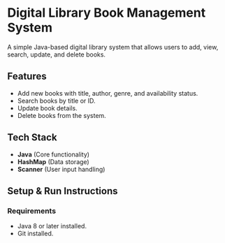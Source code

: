 # Digital Library Book Management System 

A simple Java-based digital library system that allows users to add, view, search, update, and delete books.

## Features
-  Add new books with title, author, genre, and availability status.
- Search books by title or ID.
- Update book details.
- Delete books from the system.

## Tech Stack
- **Java** (Core functionality)
- **HashMap** (Data storage)
- **Scanner** (User input handling)

## Setup & Run Instructions

###  Requirements
- Java 8 or later installed.
- Git installed.



